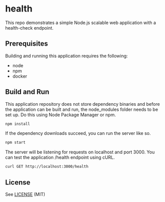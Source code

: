# health
This repo demonstrates a simple Node.js scalable web application with a health-check endpoint.

## Prerequisites
Building and running this application requires the following:

- node
- npm
- docker

## Build and Run
This application repository does not store dependency binaries and before the application can
be built and run, the node_modules folder needs to be set up. Do this using Node Package Manager
or npm. 

```bash
npm install
```

If the dependency downloads succeed, you can run the server like so.

```bash
npm start
```

The server will be listening for requests on localhost and port 3000. You can test the application
/health endpoint using cURL.

```bash
curl GET http://localhost:3000/health
```

## License

See [LICENSE](LICENSE) (MIT)
